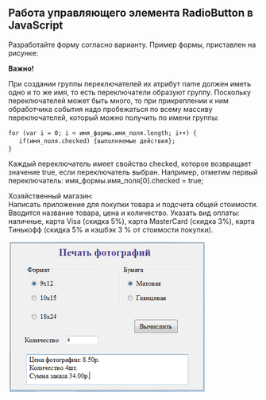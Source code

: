 ## Работа управляющего элемента RadioButton в JavaScript
Разработайте форму согласно варианту. Пример формы, приставлен на рисунке:
 
**Важно!**

При создании группы переключателей их атрибут name должен иметь одно и то же имя, то есть переключатели образуют группу. Поскольку переключателей может быть много, то при прикреплении к ним обработчика события надо пробежаться по всему массиву переключателей, который можно получить по имени группы: 
```JS
for (var i = 0; i < имя_формы.имя_поля.length; i++) {
   if(имя_поля.checked) {выполняемые действия};
}

```
Каждый переключатель имеет свойство checked, которое возвращает значение true, если переключатель выбран. Например, отметим первый переключатель: имя_формы.имя_поля[0].checked = true;

Хозяйственный магазин:<br>
Написать приложение для покупки товара и подсчета общей стоимости. Вводится название товара, цена и количество. Указать вид оплаты: наличные, карта Visa (скидка 5%), карта MasterCard (скидка 3%), карта Тинькофф (скидка 5% и кэшбэк 3 % от стоимости покупки).

![хозМагазин](хозМагазин.png)
